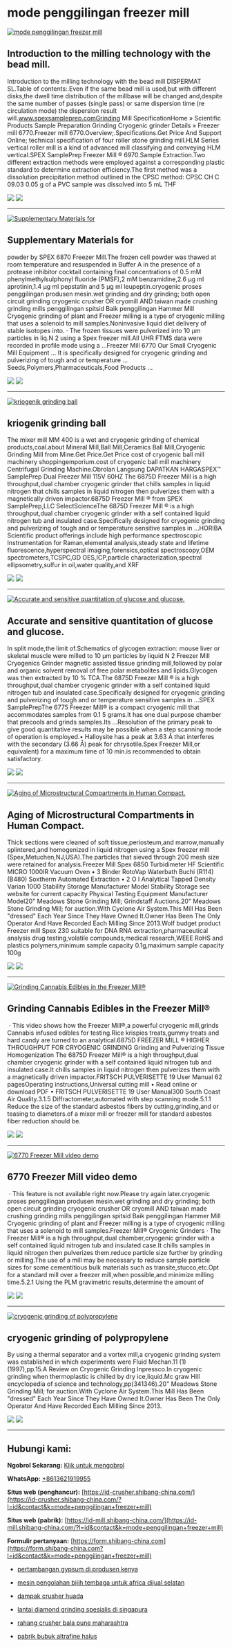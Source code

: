 # mode penggilingan freezer mill

<a href="https://swt.shibang-china.com/?l=id&img&k=mode+penggilingan+freezer+mill" target="_blank">![mode penggilingan freezer mill](http://static.shibang-china.com/all-800x300/1298.jpg)</a>

## Introduction to the milling technology with the bead mill.
Introduction to the milling technology with the bead mill DISPERMAT SL.Table of contents:.Even if the same bead mill is used,but with different disks,the dwell time distribution of the millbase will be changed and,despite the same number of passes (single pass) or same dispersion time (re circulation mode) the dispersion result will.www.spexsampleprep.comGrinding Mill SpecificationHome &#187; Scientific Products Sample Preparation Grinding Cryogenic grinder Details &#187; Freezer mill 6770.Freezer mill 6770.Overview;.Specifications.Get Price And Support Online; technical specification of four roller stone grinding mill.HLM Series vertical roller mill is a kind of advanced mill classifying and conveying HLM vertical.SPEX SamplePrep Freezer Mill &#174; 6970.Sample Extraction.Two different extraction methods were employed against a corresponding plastic standard to determine extraction efficiency.The first method was a dissolution precipitation method outlined in the CPSC method: CPSC CH C 09.03 0.05 g of a PVC sample was dissolved into 5 mL THF


<a href="https://whatsapp.shibangsoft.com/WhatsApp.php" target="_blank" title="WhatsApp">![](http://static.shibang-china.com/icon/whatsapp.png)</a> <a href="https://swt.shibang-china.com/?l=id&icon&k=mode+penggilingan+freezer+mill" target="_blank">![](http://static.shibang-china.com/icon/chat-id.png)</a>

---

<a href="https://swt.shibang-china.com/?l=id&img&k=mode+penggilingan+freezer+mill" target="_blank">![Supplementary Materials for](http://static.shibang-china.com/all-800x300/900.jpg)</a>

## Supplementary Materials for
powder by SPEX 6870 Freezer Mill.The frozen cell powder was thawed at room temperature and resuspended in Buffer A in the presence of a protease inhibitor cocktail containing final concentrations of 0.5 mM phenylmethylsulphonyl fluoride (PMSF),2 mM benzamidine,2.6 μg ml aprotinin,1.4 μg ml pepstatin and 5 μg ml leupeptin.cryogenic proses penggilingan produsen mesin.wet grinding and dry grinding; both open circuit grinding cryogenic crusher OR cryomill AND taiwan made crushing grinding mills penggilingan spitsid Baik penggilingan Hammer Mill Cryogenic grinding of plant and Freezer milling is a type of cryogenic milling that uses a solenoid to mill samples.Noninvasive liquid diet delivery of stable isotopes into.&nbsp;&#0183;&#32;The frozen tissues were pulverized into 10 μm particles in liq.N 2 using a Spex freezer mill.All UHR FTMS data were recorded in profile mode using a …Freezer Mill 6770 Our Small Cryogenic Mill Equipment … It is specifically designed for cryogenic grinding and pulverizing of tough and or temperature … Seeds,Polymers,Pharmaceuticals,Food Products …


<a href="https://whatsapp.shibangsoft.com/WhatsApp.php" target="_blank" title="WhatsApp">![](http://static.shibang-china.com/icon/whatsapp.png)</a> <a href="https://swt.shibang-china.com/?l=id&icon&k=mode+penggilingan+freezer+mill" target="_blank">![](http://static.shibang-china.com/icon/chat-id.png)</a>

---

<a href="https://swt.shibang-china.com/?l=id&img&k=mode+penggilingan+freezer+mill" target="_blank">![kriogenik grinding ball](http://static.shibang-china.com/all-800x300/538.jpg)</a>

## kriogenik grinding ball
The mixer mill MM 400 is a wet and cryogenic grinding of chemical products,coal.about Mineral Mill,Ball Mill,Ceramics Ball Mill,Cryogenic Grinding Mill from Mine.Get Price.Get Price cost of cryogenic ball mill machinery shoppingemporium.cost of cryogenic ball mill machinery Centrifugal Grinding Machine.Obrolan Langsung DAPATKAN HARGASPEX™ SamplePrep Dual Freezer Mill 115V 60HZ The 6875D Freezer Mill is a high throughput,dual chamber cryogenic grinder that chills samples in liquid nitrogen that chills samples in liquid nitrogen then pulverizes them with a magnetically driven impactor.6875D Freezer Mill &#174; from SPEX SamplePrep,LLC SelectScienceThe 6875D Freezer Mill &#174; is a high throughput,dual chamber cryogenic grinder with a self contained liquid nitrogen tub and insulated case.Specifically designed for cryogenic grinding and pulverizing of tough and or temperature sensitive samples in …HORIBA Scientific product offerings include high performance spectroscopic Instrumentation for Raman,elemental analysis,steady state and lifetime fluorescence,hyperspectral imaging,forensics,optical spectroscopy,OEM spectrometers,TCSPC,GD OES,ICP,particle characterization,spectral ellipsometry,sulfur in oil,water quality,and XRF


<a href="https://whatsapp.shibangsoft.com/WhatsApp.php" target="_blank" title="WhatsApp">![](http://static.shibang-china.com/icon/whatsapp.png)</a> <a href="https://swt.shibang-china.com/?l=id&icon&k=mode+penggilingan+freezer+mill" target="_blank">![](http://static.shibang-china.com/icon/chat-id.png)</a>

---

<a href="https://swt.shibang-china.com/?l=id&img&k=mode+penggilingan+freezer+mill" target="_blank">![Accurate and sensitive quantitation of glucose and glucose.](http://static.shibang-china.com/all-800x300/790.jpg)</a>

## Accurate and sensitive quantitation of glucose and glucose.
In split mode,the limit of.Schematics of glycogen extraction: mouse liver or skeletal muscle were milled to 10 μm particles by liquid N 2 Freezer Mill Cryogenics Grinder magnetic assisted tissue grinding mill,followed by polar and organic solvent removal of free polar metabolites and lipids.Glycogen was then extracted by 10 % TCA.The 6875D Freezer Mill &#174; is a high throughput,dual chamber cryogenic grinder with a self contained liquid nitrogen tub and insulated case.Specifically designed for cryogenic grinding and pulverizing of tough and or temperature sensitive samples in …SPEX SamplePrepThe 6775 Freezer Mill&#174; is a compact cryogenic mill that accommodates samples from 0.1 5 grams.It has one dual purpose chamber that precools and grinds samples.Its …Resolution of the primary peak to give good quantitative results may be possible when a step scanning mode of operation is employed.• Halloysite has a peak at 3.63 &#197; that interferes with the secondary (3.66 &#197;) peak for chrysotile.Spex Freezer Mill,or equivalent) for a maximum time of 10 min.is recommended to obtain satisfactory.


<a href="https://whatsapp.shibangsoft.com/WhatsApp.php" target="_blank" title="WhatsApp">![](http://static.shibang-china.com/icon/whatsapp.png)</a> <a href="https://swt.shibang-china.com/?l=id&icon&k=mode+penggilingan+freezer+mill" target="_blank">![](http://static.shibang-china.com/icon/chat-id.png)</a>

---

<a href="https://swt.shibang-china.com/?l=id&img&k=mode+penggilingan+freezer+mill" target="_blank">![Aging of Microstructural Compartments in Human Compact.](http://static.shibang-china.com/all-800x300/1096.jpg)</a>

## Aging of Microstructural Compartments in Human Compact.
Thick sections were cleaned of soft tissue,periosteum,and marrow,manually splintered,and homogenized in liquid nitrogen using a Spex freezer mill (Spex,Metuchen,NJ,USA).The particles that sieved through 200 mesh size were retained for analysis.Freezer Mill Spex 6850 Turbidimeter HF Scientific MICRO 1000IR Vacuum Oven • 3 Binder RotoVap Waterbath Buchi (R114) (B480) Soxtherm Automated Extraction • 2 O I Analytical Tapped Density Varian 1000 Stability Storage Manufacturer Model Stability Storage see website for current capacity Physical Testing Equipment Manufacturer Model20&quot; Meadows Stone Grinding Mill; Grindstaff Auctions.20&quot; Meadows Stone Grinding Mill; for auction.With Cyclone Air System.This Mill Has Been &quot;dressed&quot; Each Year Since They Have Owned It.Owner Has Been The Only Operator And Have Recorded Each Milling Since 2013.Wolf budget product Freezer mill Spex 230 suitable for DNA RNA extraction,pharmaceutical analysis drug testing,volatile compounds,medical research,WEEE RoHS and plastics polymers,minimum sample capacity 0.1g,maximum sample capacity 100g


<a href="https://whatsapp.shibangsoft.com/WhatsApp.php" target="_blank" title="WhatsApp">![](http://static.shibang-china.com/icon/whatsapp.png)</a> <a href="https://swt.shibang-china.com/?l=id&icon&k=mode+penggilingan+freezer+mill" target="_blank">![](http://static.shibang-china.com/icon/chat-id.png)</a>

---

<a href="https://swt.shibang-china.com/?l=id&img&k=mode+penggilingan+freezer+mill" target="_blank">![Grinding Cannabis Edibles in the Freezer Mill&#174;](http://static.shibang-china.com/all-800x300/826.jpg)</a>

## Grinding Cannabis Edibles in the Freezer Mill&#174;
&nbsp;&#0183;&#32;This video shows how the Freezer Mill&#174;,a powerful cryogenic mill,grinds Cannabis infused edibles for testing.Rice krispies treats,gummy treats and hard candy are turned to an analytical.6875D FREEZER MILL &#174; HIGHER THROUGHPUT FOR CRYOGENIC GRINDING Grinding and Pulverizing Tissue Homogenization The 6875D Freezer Mill&#174; is a high throughput,dual chamber cryogenic grinder with a self contained liquid nitrogen tub and insulated case.It chills samples in liquid nitrogen then pulverizes them with a magnetically driven impactor.FRITSCH PULVERISETTE 19 User Manual 62 pagesOperating instructions,Universal cutting mill • Read online or download PDF • FRITSCH PULVERISETTE 19 User Manual300 South Coast Air Quality.3.1.5 Diffractometer,automated with step scanning mode.5.1.1 Reduce the size of the standard asbestos fibers by cutting,grinding,and or teasing to diameters.of a mixer mill or freezer mill for standard asbestos fiber reduction should be.


<a href="https://whatsapp.shibangsoft.com/WhatsApp.php" target="_blank" title="WhatsApp">![](http://static.shibang-china.com/icon/whatsapp.png)</a> <a href="https://swt.shibang-china.com/?l=id&icon&k=mode+penggilingan+freezer+mill" target="_blank">![](http://static.shibang-china.com/icon/chat-id.png)</a>

---

<a href="https://swt.shibang-china.com/?l=id&img&k=mode+penggilingan+freezer+mill" target="_blank">![6770 Freezer Mill video demo](http://static.shibang-china.com/all-800x300/80.jpg)</a>

## 6770 Freezer Mill video demo
&nbsp;&#0183;&#32;This feature is not available right now.Please try again later.cryogenic proses penggilingan produsen mesin.wet grinding and dry grinding; both open circuit grinding cryogenic crusher OR cryomill AND taiwan made crushing grinding mills penggilingan spitsid Baik penggilingan Hammer Mill Cryogenic grinding of plant and Freezer milling is a type of cryogenic milling that uses a solenoid to mill samples.Freezer Mill&#174; Cryogenic Grinders&nbsp;&#0183;&#32;The Freezer Mill&#174; is a high throughput,dual chamber,cryogenic grinder with a self contained liquid nitrogen tub and insulated case.It chills samples in liquid nitrogen then pulverizes them.reduce particle size further by grinding or milling.The use of a mill may be necessary to reduce sample particle sizes for some cementitious bulk materials such as transite,stucco,etc.Opt for a standard mill over a freezer mill,when possible,and minimize milling time.5.2.1 Using the PLM gravimetric results,determine the amount of


<a href="https://whatsapp.shibangsoft.com/WhatsApp.php" target="_blank" title="WhatsApp">![](http://static.shibang-china.com/icon/whatsapp.png)</a> <a href="https://swt.shibang-china.com/?l=id&icon&k=mode+penggilingan+freezer+mill" target="_blank">![](http://static.shibang-china.com/icon/chat-id.png)</a>

---

<a href="https://swt.shibang-china.com/?l=id&img&k=mode+penggilingan+freezer+mill" target="_blank">![cryogenic grinding of polypropylene](http://static.shibang-china.com/all-800x300/566.jpg)</a>

## cryogenic grinding of polypropylene
By using a thermal separator and a vortex mill,a cryogenic grinding system was established in which experiments were Fluid Mechan.11 (1) (1997),pp.15.A Review on Cryogenic Grinding Inpressco.In cryogenic grinding when thermoplastic is chilled by dry ice,liquid.Mc graw Hill encyclopedia of science and technology,pp(341346).20&quot; Meadows Stone Grinding Mill; for auction.With Cyclone Air System.This Mill Has Been &quot;dressed&quot; Each Year Since They Have Owned It.Owner Has Been The Only Operator And Have Recorded Each Milling Since 2013.

<a href="https://whatsapp.shibangsoft.com/WhatsApp.php" target="_blank" title="WhatsApp">![](http://static.shibang-china.com/icon/whatsapp.png)</a> <a href="https://swt.shibang-china.com/?l=id&icon&k=mode+penggilingan+freezer+mill" target="_blank">![](http://static.shibang-china.com/icon/chat-id.png)</a>

---
## Hubungi kami:

**Ngobrol Sekarang:** [Klik untuk mengobrol](https://swt.shibang-china.com?l=id&contact&k=mode+penggilingan+freezer+mill)

**WhatsApp:**  [+8613621919955](https://whatsapp.shibangsoft.com/WhatsApp.php)

**Situs web (penghancur):** [https://id-crusher.shibang-china.com/](https://id-crusher.shibang-china.com/?l=id&contact&k=mode+penggilingan+freezer+mill)

**Situs web (pabrik):** [https://id-mill.shibang-china.com/](https://id-mill.shibang-china.com/?l=id&contact&k=mode+penggilingan+freezer+mill)

**Formulir pertanyaan:** [https://form.shibang-china.com](https://form.shibang-china.com?l=id&contact&k=mode+penggilingan+freezer+mill)

* [pertambangan gypsum di produsen kenya](../42/pertambangan%20gypsum%20di%20produsen%20kenya.md)

* [mesin pengolahan bijih tembaga untuk africa dijual selatan](../47/mesin%20pengolahan%20bijih%20tembaga%20untuk%20africa%20dijual%20selatan.md)

* [dampak crusher huada](../50/dampak%20crusher%20huada.md)

* [lantai diamond grinding spesialis di singapura](../45/lantai%20diamond%20grinding%20spesialis%20di%20singapura.md)

* [rahang crusher bala pune maharashtra](../50/rahang%20crusher%20bala%20pune%20maharashtra.md)

* [pabrik bubuk altrafine halus](../48/pabrik%20bubuk%20altrafine%20halus.md)